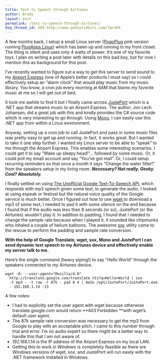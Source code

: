 ```yaml
---
title: Text to Speech through Airtunes
author: Brady
layout: post
permalink: /text-to-speech-through-airtunes/
dsq_thread_id: 304 http://www.geekytidbits.com/?p=304
---
```


A few months back, I setup a small Linux server (<a href="http://www.pogoplug.com/" target="_blank">PogoPlug</a> pink version running <a href="http://plugapps.com/" target="_blank">PlugApps Linux</a>) which has been up and running in my front closet. The thing is silent and uses only 4 watts of power. It&#8217;s one of my favorite toys. I plan on writing a post later with details on this bad boy, but for now I mention this as background for this post.

I&#8217;ve recently wanted to figure out a way to get this server to send sound to my <a href="http://www.apple.com/airportexpress/" target="_blank">Airport Express</a> (one of Apple&#8217;s better products I must say) so I could effectively setup an &#8220;alarm clock&#8221; that would play music from my music library. You know, a cron job every morning at 6AM that blares my favorite music at me so I will get out of bed.

It took me awhile to find it but I finally came across <a href="http://nanocr.eu/software/justeport/" target="_blank">JustePort</a> which is a .NET app that streams music to an Airport Express. The author, Jon Lech Johansen, did a great job with this and kindly provides the C# source code which is very interesting to go through. Using <a href="http://www.mono-project.com/Main_Page" target="_blank">Mono</a>, I can easily use this .NET app from within a Linux environment.

Anyway, setting up a cron job to call JustePort and pass in some music files was pretty easy to get up and running. In fact, it works great. But I wanted to take it one step further. I wanted my Linux server to be able to &#8220;speak&#8221; to me through the Airport Express. This enables some interesting scenarios. I could get it to say &#8220;Wake up sleepy head!&#8221;&#8230; followed by some music. Or, it could poll my email account and say &#8220;You&#8217;ve got mail&#8221;. Or, I could setup recurring reminders so that once a month it says &#8220;Change the water filter!&#8221; from the speakers setup in my living room. **_Necessary? Not really. Geeky Cool? Absolutely._**

I finally settled on using [The Unofficial Google Text-To-Speech API][1], which responds with mp3 speech given some text, to generate the audio. I looked at using espeak or festival but the natural voice quality of the Google service is much better. Once I figured out how to use <a href="http://www.gnu.org/software/wget/" target="_blank">wget </a>to download a mp3 of some text, I needed to pad it with some silence on the end because I found that if the audio was less than 8 seconds (or so), JustePort (or the Airtunes) wouldn&#8217;t play it. In addition to padding, I found that I needed to change the sample rate because when I played it, it sounded like chipmunks who inhaled a couple of helium balloons. The awesome <a href="http://sox.sourceforge.net/" target="_blank">sox</a> utility came to the rescue to perform the padding and sample rate conversion.

**With the help of Google Translate, wget, sox, Mono and JustePort I can send dynamic text speech to my Airtunes device and effectively enable my server talk to me.**

Here&#8217;s the single command (heavy piping!) to say &#8220;Hello World&#8221; through the speakers connected to my Airtunes device.

```shell
wget -O- --user-agent="Mozilla/4.0"
  http://translate.google.com/translate_tts?q=Hello+World | sox
  -t mp3 - -t raw -r 87k - pad 0 4 | mono /opt/JustePort/JustePort.exe
  - 192.168.1.14 -15
```

A few notes:

* I had to explicitly set the user agent with wget because otherwise translate.google.com would return **403 Forbidden **with wget&#8217;s default user agent.
* The 87k sample rate conversion was necessary to get the mp3 from Google to play with an acceptable pitch. I came to this number through trial and error. I&#8217;m no audio expert so there might be a better way to handle this that I am not aware of.
* 192.168.1.14 is the IP address of the Airport Express on my local LAN.
* Getting this to work in Windows is completely feasible as there are Windows versions of wget, sox, and JustePort will run easily with the .NET framework installed in Windows.

[1]: http://techcrunch.com/2009/12/14/the-unofficial-google-text-to-speech-api/
